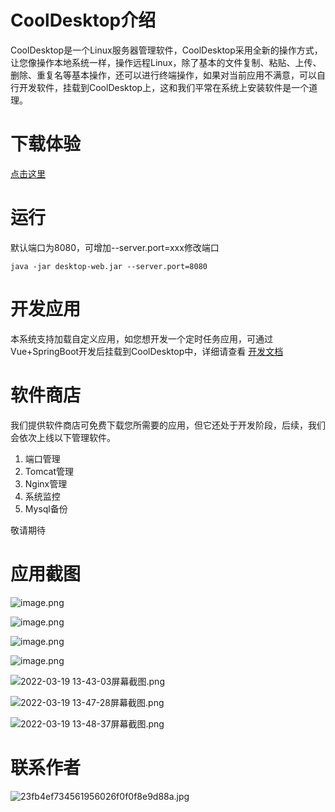 # CoolDesktop介绍


CoolDesktop是一个Linux服务器管理软件，CoolDesktop采用全新的操作方式，让您像操作本地系统一样，操作远程Linux，除了基本的文件复制、粘贴、上传、删除、重复名等基本操作，还可以进行终端操作，如果对当前应用不满意，可以自行开发软件，挂载到CoolDesktop上，这和我们平常在系统上安装软件是一个道理。

# 下载体验

  [点击这里](https://github.com/houxinlin/cooldesktop/releases/download/v1.1/desktop-web.jar)
# 运行 
默认端口为8080，可增加--server.port=xxx修改端口
```shell
java -jar desktop-web.jar --server.port=8080
```
# 开发应用

本系统支持加载自定义应用，如您想开发一个定时任务应用，可通过Vue+SpringBoot开发后挂载到CoolDesktop中，详细请查看 [ 开发文档 ](https://houxinlin.com/DeveloperCoolDesktop.html)

# 软件商店

我们提供软件商店可免费下载您所需要的应用，但它还处于开发阶段，后续，我们会依次上线以下管理软件。
1. 端口管理
2. Tomcat管理
3. Nginx管理
4. 系统监控
5. Mysql备份

敬请期待
# 应用截图
![image.png](https://p3-juejin.byteimg.com/tos-cn-i-k3u1fbpfcp/9e7d2c3166864a87863820b0dabdc5eb~tplv-k3u1fbpfcp-watermark.image?)


![image.png](https://p6-juejin.byteimg.com/tos-cn-i-k3u1fbpfcp/3b6578cb95bd4b948fd4d8af80a51ce1~tplv-k3u1fbpfcp-watermark.image?)


![image.png](https://p3-juejin.byteimg.com/tos-cn-i-k3u1fbpfcp/4a2ba0942d874805bdec637ee9c1f091~tplv-k3u1fbpfcp-watermark.image?)



![image.png](https://p6-juejin.byteimg.com/tos-cn-i-k3u1fbpfcp/2aa28977c8b7475c930b85d0286619fb~tplv-k3u1fbpfcp-watermark.image?)





![2022-03-19 13-43-03屏幕截图.png](https://p3-juejin.byteimg.com/tos-cn-i-k3u1fbpfcp/e34b4997b46249b1923d33ac0373fe68~tplv-k3u1fbpfcp-watermark.image?)

![2022-03-19 13-47-28屏幕截图.png](https://p1-juejin.byteimg.com/tos-cn-i-k3u1fbpfcp/b5b07120153641459e99482b5b2cb443~tplv-k3u1fbpfcp-watermark.image?)

![2022-03-19 13-48-37屏幕截图.png](https://p1-juejin.byteimg.com/tos-cn-i-k3u1fbpfcp/c141e2dc79e340eda5bb47a94f71bc66~tplv-k3u1fbpfcp-watermark.image?)


# 联系作者


![23fb4ef734561956026f0f0f8e9d88a.jpg](https://p1-juejin.byteimg.com/tos-cn-i-k3u1fbpfcp/26fad3fa2cbb42d8b73f7192608abe55~tplv-k3u1fbpfcp-watermark.image?)

